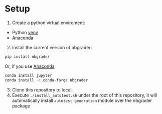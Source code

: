 # Setup
1. Create a python virtual enviroment:
  * Python [venv](https://docs.python.org/3/tutorial/venv.html)
  * [Anaconda](https://www.anaconda.com/)
2. Install the current version of nbgrader:
  ```bash
  pip install nbgrader
  ```
  
Or, if you use [Anaconda](https://www.anaconda.com/)

  ```bash
  conda install jupyter
  conda install -c conda-forge nbgrader
  ```
3. Clone this repository to local:
4. Execute `./install_autotest.sh` under the root of this repository, it will automatically install `autotest generation` module over the nbgrader package
